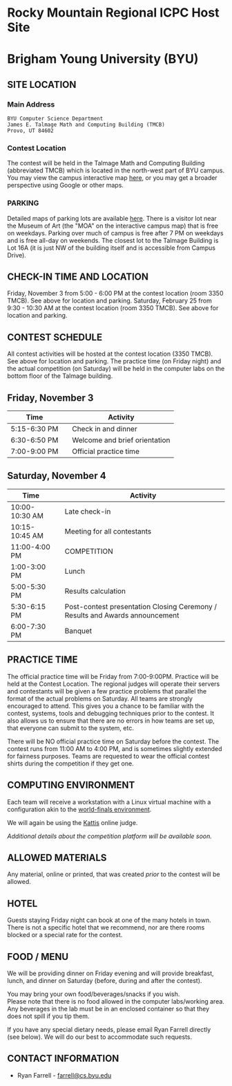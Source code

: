 # Rocky Mountain Regional ICPC Host Site

# Brigham Young University (BYU)

## SITE LOCATION

### Main Address

```
BYU Computer Science Department
James E. Talmage Math and Computing Building (TMCB)
Provo, UT 84602
```

### Contest Location

The contest will be held in the Talmage Math and Computing Building (abbreviated TMCB) which is located in the north-west part of BYU campus. You may view the campus interactive map [here](https://map.byu.edu), or you may get a broader perspective using Google or other maps.

### PARKING

Detailed maps of parking lots are available [here](https://map.byu.edu).  There is a visitor lot near the Museum of Art (the "MOA" on the interactive campus map) that is free on weekdays.  Parking over much of campus is free after 7 PM on weekdays and is free all-day on weekends.  The closest lot to the Talmage Building is Lot 16A (it is just NW of the building itself and is accessible from Campus Drive).

## CHECK-IN TIME AND LOCATION

Friday, November 3 from 5:00 - 6:00 PM at the contest location (room 3350 TMCB). See above for location and parking.
Saturday, February 25 from 9:30 - 10:30 AM at the contest location (room 3350 TMCB). See above for location and parking.

## CONTEST SCHEDULE

All contest activities will be hosted at the contest location (3350 TMCB). See above for location and parking.  The practice time (on Friday night) and the actual competition (on Saturday) will be held in the computer labs on the bottom floor of the Talmage building.

## Friday, November 3

| Time         |     | Activity                |
| ------------ | --- | ----------------------- |
| 5:15-6:30 PM |     | Check in and dinner     |
| 6:30-6:50 PM |     | Welcome and brief orientation |
| 7:00-9:00 PM |     | Official practice time  |

## Saturday, November 4

| Time       |     | Activity                              |
| ---------- | --- | ------------------------------------- |
| 10:00-10:30 AM |     | Late check-in  |
| 10:15-10:45 AM |     | Meeting for all contestants           |
| 11:00-4:00 PM |     | COMPETITION |
| 1:00-3:00 PM  |     | Lunch           |
| 5:00-5:30 PM  |     | Results calculation                   |
| 5:30-6:15 PM  |     | Post-contest presentation Closing Ceremony / Results and Awards announcement       |
| 6:00-7:30 PM  |     | Banquet |

## PRACTICE TIME

The official practice time will be Friday from 7:00-9:00PM. Practice will be held at the Contest Location. The regional judges will operate their servers and
contestants will be given a few practice problems that parallel the format of the actual problems on Saturday. All teams are strongly encouraged to attend.
This gives you a chance to be familiar with the contest, systems, tools and debugging techniques prior to the contest.  It also allows us to ensure that
there are no errors in how teams are set up, that everyone can submit to the system, etc.

There will be NO official practice time on Saturday before the contest.
The contest runs from 11:00 AM to 4:00 PM, and is sometimes slightly extended for fairness purposes. Teams are requested to wear the official contest shirts during
the competition if they get one.

## COMPUTING ENVIRONMENT

Each team will receive a workstation with a Linux virtual machine with a configuration akin to the [world-finals environment](https://docs.icpc.global/worldfinals-programming-environment/).

We will again be using the [Kattis](https://open.kattis.com) online judge.

*Additional details about the competition platform will be available soon.*

## ALLOWED MATERIALS

Any material, online or printed, that was created *prior* to the contest will be allowed.

## HOTEL

Guests staying Friday night can book at one of the many hotels in town. There is not a specific hotel that we recommend, nor are there rooms blocked
or a special rate for the contest.

## FOOD / MENU

We will be providing dinner on Friday evening and will provide breakfast, lunch, and dinner on Saturday (before, during and after the contest).

You may bring your own food/beverages/snacks if you wish.  
Please note that there is no food allowed in the computer labs/working area.  Any beverages in the lab must be in an enclosed container so that they does not spill if you tip them.

If you have any special dietary needs, please email Ryan Farrell directly (see below).  We will do our best to accommodate such requests.


## CONTACT INFORMATION

- Ryan Farrell - [farrell@cs.byu.edu](mailto:farrell@cs.byu.edu)
